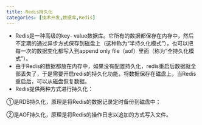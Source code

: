 ```yaml
---
title: Redis持久化
categories: [技术开发,数据库,Redis]
---
```


- Redis是一种高级的key- value数据库。它所有的数据都保存在内存中，然后不定期的通过异步方式保存到磁盘上（这种称为“半持久化模式”），也可以把每一次的数据变化都写入到append only file（aof）里面（称为“全持久化模式”）。
- 由于Redis的数据都放在内存中，如果没有配置持久化，redis重启后数据就全部丢失了，于是需要开启redis的持久化功能，将数据保存在磁盘上，当Redis重启后，可以从磁盘恢复数据。
- Redis提供两种方式进行持久化：

①是RDB持久化，原理是将Redis的数据记录定时备份到磁盘中；

②是AOF持久化，原理是将Redis的操作日志以追加的方式写入文件。